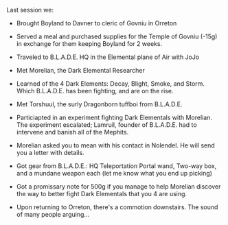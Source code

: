 Last session we:

* Brought Boyland to Davner to cleric of Govniu in Orreton
* Served a meal and purchased supplies for the Temple of Govniu (-15g) in exchange for them keeping Boyland for 2 weeks.
* Traveled to B.L.A.D.E. HQ in the Elemental plane of Air with JoJo
* Met Morelian, the Dark Elemental Researcher
* Learned of the 4 Dark Elements: Decay, Blight, Smoke, and Storm. Which B.L.A.D.E. has been fighting, and are on the rise.
* Met Torshuul, the surly Dragonborn tuffboi from B.L.A.D.E.
* Particiapted in an experiment fighting Dark Elementals with Morelian. The experiment escalated; Lamruil, founder of B.L.A.D.E. had to intervene and banish all of the Mephits.

* Morelian asked you to mean with his contact in Nolendel. He will send you a letter with details.
* Got gear from B.L.A.D.E.: HQ Teleportation Portal wand, Two-way box, and a mundane weapon each (let me know what you end up picking)
* Got a promissary note for 500g if you manage to help Morelian discover the way to better fight Dark Elementals that you 4 are using.

* Upon returning to Orreton, there's a commotion downstairs. The sound of many people arguing...